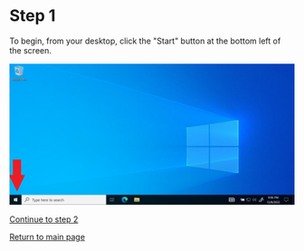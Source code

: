 # Step 1
To begin, from your desktop, click the "Start" button at the bottom left of the screen.

![Image showing arrow pointing at start button](/images/step1-desktop.PNG "desktop")

[Continue to step 2](/step2.md)  

[Return to main page](../README.md)
